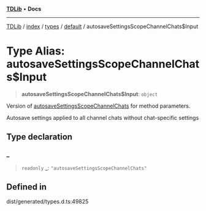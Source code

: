 [**TDLib**](../../../../../../README.md) • **Docs**

***

[TDLib](../../../../../../modules.md) / [index](../../../../../README.md) / [types](../../../README.md) / [default](../README.md) / autosaveSettingsScopeChannelChats$Input

# Type Alias: autosaveSettingsScopeChannelChats$Input

> **autosaveSettingsScopeChannelChats$Input**: `object`

Version of [autosaveSettingsScopeChannelChats](autosaveSettingsScopeChannelChats.md) for method parameters.

Autosave settings applied to all channel chats without chat-specific settings

## Type declaration

### \_

> `readonly` **\_**: `"autosaveSettingsScopeChannelChats"`

## Defined in

dist/generated/types.d.ts:49825
